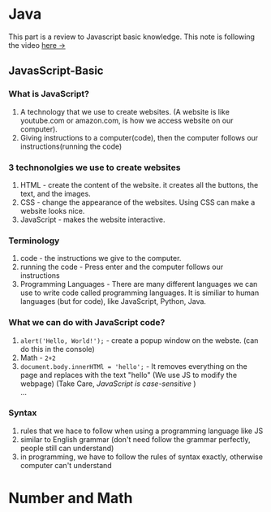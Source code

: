 # Java
This part is a review to Javascript basic knowledge. This note is following the video [here &rarr;](https://www.youtube.com/watch?v=SBmSRK3feww&list=PLEPye7A7EcQZrT3VSBb7jtxnxIfY3yyG6&index=3)

## JavasScript-Basic

### What is JavaScript?
1. A technology that we use to create websites. (A website is like youtube.com or amazon.com, is how we access website on our computer). 
2. Giving instructions to a computer(code), then the computer follows our instructions(running the code)

### 3 technonolgies we use to create websites
1. HTML - create the content of the website. it creates all the buttons, the text, and the images.
2. CSS - change the appearance of the websites. Using CSS can make a website looks nice.
3. JavaScript - makes the website interactive.

### Terminology
1. code - the instructions we give to the computer.
2. running the code - Press enter and the computer follows our instructions
3. Programming Languages - There are many different languages we can use to write code called programming languages. It is similiar to human languages (but for code), like JavaScript, Python, Java. 

### What we can do with JavaScript code?
1. ```alert('Hello, World!');``` - create a popup window on the webste. (can do this in the console)
2. Math - ```2+2```
3. ```document.body.innerHTMl = 'hello';``` - It removes everything on the page and replaces with the text "hello" (We use JS to modify the webpage) (Take Care, *JavaScript is case-sensitive* )   
...

### Syntax
1. rules that we hace to follow when using a programming language like JS
2. similar to English grammar (don't need follow the grammar perfectly, people still can understand)
3. in programming, we have to follow the rules of syntax exactly, otherwise computer can't understand


# Number and Math